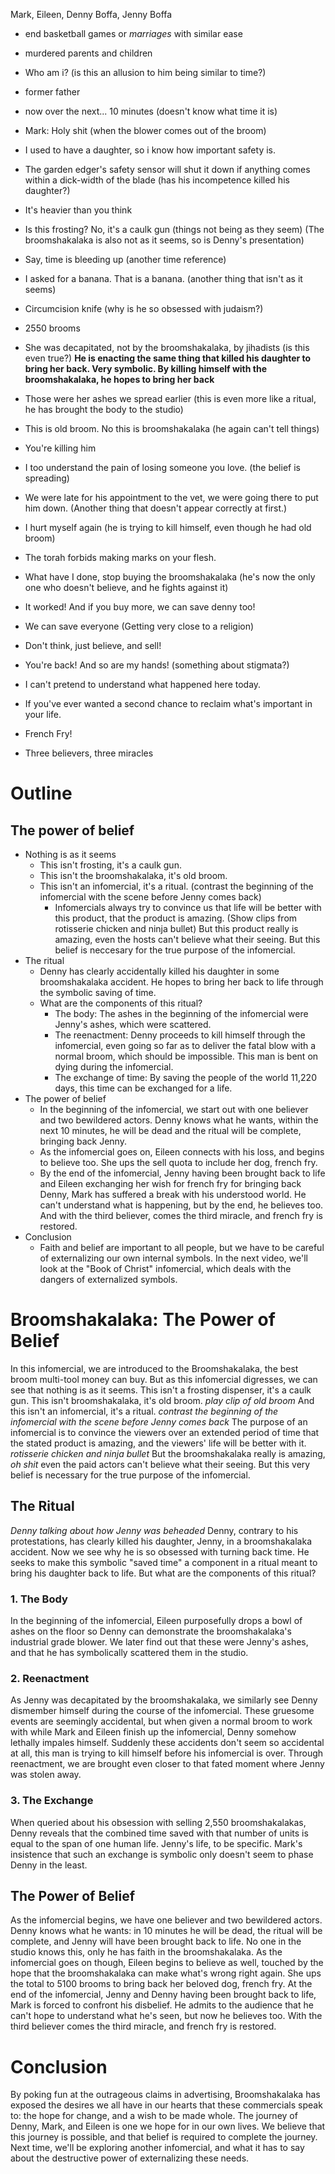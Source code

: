 Mark, Eileen, Denny Boffa, Jenny Boffa
* end basketball games or *marriages* with similar ease
* murdered parents and children
* Who am i? (is this an allusion to him being similar to time?)
* former father
* now over the next... 10 minutes (doesn't know what time it is)
* Mark: Holy shit (when the blower comes out of the broom)
* I used to have a daughter, so i know how important safety is.
* The garden edger's safety sensor will shut it down if anything comes within a dick-width of the blade (has his incompetence killed his daughter?)
* It's heavier than you think
* Is this frosting? No, it's a caulk gun (things not being as they seem) (The broomshakalaka is also not as it seems, so is Denny's presentation)
* Say, time is bleeding up (another time reference)
* I asked for a banana. That is a banana. (another thing that isn't as it seems)
* Circumcision knife (why is he so obsessed with judaism?)
* 2550 brooms
* She was decapitated, not by the broomshakalaka, by jihadists (is this even true?) **He is enacting the same thing that killed his daughter to bring her back. Very symbolic. By killing himself with the broomshakalaka, he hopes to bring her back**
* Those were her ashes we spread earlier (this is even more like a ritual, he has brought the body to the studio)
* This is old broom. No this is broomshakalaka (he again can't tell things)
* You're killing him
* I too understand the pain of losing someone you love. (the belief is spreading)
* We were late for his appointment to the vet, we were going there to put him down. (Another thing that doesn't appear correctly at first.)
* I hurt myself again (he is trying to kill himself, even though he had old broom)
* The torah forbids making marks on your flesh.
* What have I done, stop buying the broomshakalaka (he's now the only one who doesn't believe, and he fights against it)
* It worked! And if you buy more, we can save denny too!
* We can save everyone (Getting very close to a religion)
* Don't think, just believe, and sell!
* You're back! And so are my hands! (something about stigmata?)
* I can't pretend to understand what happened here today.
* If you've ever wanted a second chance to reclaim what's important in your life.
* French Fry!

* Three believers, three miracles

# Outline
## The power of belief
* Nothing is as it seems
    * This isn't frosting, it's a caulk gun.
    * This isn't the broomshakalaka, it's old broom.
    * This isn't an infomercial, it's a ritual. (contrast the beginning of the infomercial with the scene before Jenny comes back)
        * Infomercials always try to convince us that life will be better with this product, that the product is amazing. (Show clips from rotisserie chicken and ninja bullet) But this product really is amazing, even the hosts can't believe what their seeing. But this belief is neccesary for the true purpose of the infomercial.
* The ritual
    * Denny has clearly accidentally killed his daughter in some broomshakalaka accident. He hopes to bring her back to life through the symbolic saving of time.
    * What are the components of this ritual?
        * The body: The ashes in the beginning of the infomercial were Jenny's ashes, which were scattered.
        * The reenactment: Denny proceeds to kill himself through the infomercial, even going so far as to deliver the fatal blow with a normal broom, which should be impossible. This man is bent on dying during the infomercial.
        * The exchange of time: By saving the people of the world 11,220 days, this time can be exchanged for a life.
* The power of belief
    * In the beginning of the infomercial, we start out with one believer and two bewildered actors. Denny knows what he wants, within the next 10 minutes, he will be dead and the ritual will be complete, bringing back Jenny.
    * As the infomercial goes on, Eileen connects with his loss, and begins to believe too. She ups the sell quota to include her dog, french fry.
    * By the end of the infomercial, Jenny having been brought back to life and Eileen exchanging her wish for french fry for bringing back Denny, Mark has suffered a break with his understood world. He can't understand what is happening, but by the end, he believes too. And with the third believer, comes the third miracle, and french fry is restored.
* Conclusion
    * Faith and belief are important to all people, but we have to be careful of externalizing our own internal symbols. In the next video, we'll look at the "Book of Christ" infomercial, which deals with the dangers of externalized symbols.

# Broomshakalaka: The Power of Belief

In this infomercial, we are introduced to the Broomshakalaka, the best broom multi-tool money can buy. But as this infomercial digresses, we can see that nothing is as it seems. This isn't a frosting dispenser, it's a caulk gun. This isn't broomshakalaka, it's old broom. *play clip of old broom* And this isn't an infomercial, it's a ritual. *contrast the beginning of the infomercial with the scene before Jenny comes back* The purpose of an infomercial is to convince the viewers over an extended period of time that the stated product is amazing, and the viewers' life will be better with it. *rotisserie chicken and ninja bullet* But the broomshakalaka really is amazing, *oh shit* even the paid actors can't believe what their seeing. But this very belief is necessary for the true purpose of the infomercial.
## The Ritual
*Denny talking about how Jenny was beheaded*
Denny, contrary to his protestations, has clearly killed his daughter, Jenny, in a broomshakalaka accident. Now we see why he is so obsessed with turning back time. He seeks to make this symbolic "saved time" a component in a ritual meant to bring his daughter back to life. But what are the components of this ritual?
### 1. The Body
In the beginning of the infomercial, Eileen purposefully drops a bowl of ashes on the floor so Denny can demonstrate the broomshakalaka's industrial grade blower. We later find out that these were Jenny's ashes, and that he has symbolically scattered them in the studio.
### 2. Reenactment
As Jenny was decapitated by the broomshakalaka, we similarly see Denny dismember himself during the course of the infomercial. These gruesome events are seemingly accidental, but when given a normal broom to work with while Mark and Eileen finish up the infomercial, Denny somehow lethally impales himself. Suddenly these accidents don't seem so accidental at all, this man is trying to kill himself before his infomercial is over. Through reenactment, we are brought even closer to that fated moment where Jenny was stolen away.
### 3. The Exchange
When queried about his obsession with selling 2,550 broomshakalakas, Denny reveals that the combined time saved with that number of units is equal to the span of one human life. Jenny's life, to be specific. Mark's insistence that such an exchange is symbolic only doesn't seem to phase Denny in the least.
## The Power of Belief
As the infomercial begins, we have one believer and two bewildered actors. Denny knows what he wants: in 10 minutes he will be dead, the ritual will be complete, and Jenny will have been brought back to life. No one in the studio knows this, only he has faith in the broomshakalaka. As the infomercial goes on though, Eileen begins to believe as well, touched by the hope that the broomshakalaka can make what's wrong right again. She ups the total to 5100 brooms to bring back her beloved dog, french fry. At the end of the infomercial, Jenny and Denny having been brought back to life, Mark is forced to confront his disbelief. He admits to the audience that he can't hope to understand what he's seen, but now he believes too. With the third believer comes the third miracle, and french fry is restored.
# Conclusion
By poking fun at the outrageous claims in advertising, Broomshakalaka has exposed the desires we all have in our hearts that these commercials speak to: the hope for change, and a wish to be made whole. The journey of Denny, Mark, and Eileen is one we hope for in our own lives. We believe that this journey is possible, and that belief is required to complete the journey. Next time, we'll be exploring another infomercial, and what it has to say about the destructive power of externalizing these needs.